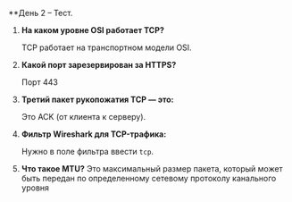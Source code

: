 **День 2 – Тест. 

1.  **На каком уровне OSI работает TCP?**

    TCP работает на транспортном модели OSI.

2.  **Какой порт зарезервирован за HTTPS?**

    Порт 443

3.  **Третий пакет рукопожатия TCP — это:**

    Это ACK (от клиента к серверу).

4.  **Фильтр Wireshark для TCP-трафика:**

    Нужно в поле фильтра ввести `tcp`.

5.  **Что такое MTU?**
    Это максимальный размер пакета, который может быть передан по определенному сетевому протоколу канального уровня